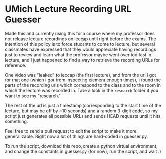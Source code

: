 UMich Lecture Recording URL Guesser
======

Made this and currently using this for a course where my professor does not release lecture recordings on leccap until right before the exams. The intention of this policy is to force students to come to lecture, but several classmates have expressed that they would appreciate having recordings just to review and learn what the professor maybe went over too fast in lecture, and I just happened to find a way to retrieve the recording URLs for reference.

One video was "leaked" to leccap (the first lecture), and from the url I got for that one (which I got from inspecting element enough times), I found the parts of the recording urls which correspond to the class and to the room in which the lecture was recorded in. Take a look in the `research` folder if you want to see my "research."

The rest of the url is just a timestamp (corresponding to the start time of the lecture, but may be off by ~10 seconds) and a random 3-digit code, so my script just generates all possible URLs and sends HEAD requests until it hits something.

Feel free to send a pull request to edit the script to make it more generalizable. Right now a lot of things are hard-coded in guesser.py. 

To run the script, download this repo, create a python virtual environment, and change the constants in guesser.py (for now), run the script, and wait :)



